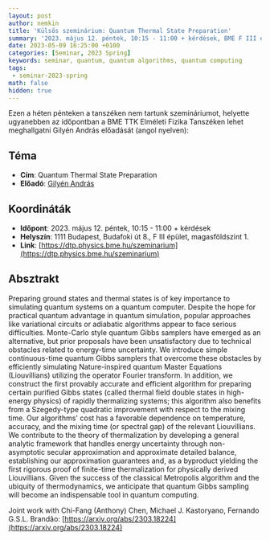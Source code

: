 ```yaml
---
layout: post
author: nemkin
title: 'Külsős szeminárium: Quantum Thermal State Preparation'
summary: '2023. május 12. péntek, 10:15 - 11:00 + kérdések, BME F III ép. mf 1.'
date: 2023-05-09 16:25:00 +0100
categories: [Seminar, 2023 Spring]
keywords: seminar, quantum, quantum algorithms, quantum computing
tags:
 - seminar-2023-spring
math: false
hidden: true
---
```


Ezen a héten pénteken a tanszéken nem tartunk szemináriumot, helyette ugyanebben az időpontban a BME TTK Elméleti Fizika Tanszéken lehet meghallgatni Gilyén András előadását (angol nyelven):

## Téma

- **Cím**: Quantum Thermal State Preparation
- **Előadó**: [Gilyén András](http://gilyen.hu/)

## Koordináták

- **Időpont**: 2023. május 12. péntek, 10:15 - 11:00 + kérdések
- **Helyszín**: 1111 Budapest, Budafoki út 8., F III épület, magasföldszint 1.
- **Link**: [https://dtp.physics.bme.hu/szeminarium](https://dtp.physics.bme.hu/szeminarium)

## Absztrakt

Preparing ground states and thermal states is of key importance to simulating quantum systems on a quantum computer. Despite the hope for practical quantum advantage in quantum simulation, popular approaches like variational circuits or adiabatic algorithms appear to face serious difficulties. Monte-Carlo style quantum Gibbs samplers have emerged as an alternative, but prior proposals have been unsatisfactory due to technical obstacles related to energy-time uncertainty. We introduce simple continuous-time quantum Gibbs samplers that overcome these obstacles by efficiently simulating Nature-inspired quantum Master Equations (Liouvillians) utilizing the operator Fourier transform. In addition, we construct the first provably accurate and efficient algorithm for preparing certain purified Gibbs states (called thermal field double states in high-energy physics) of rapidly thermalizing systems; this algorithm also benefits from a Szegedy-type quadratic improvement with respect to the mixing time. Our algorithms' cost has a favorable dependence on temperature, accuracy, and the mixing time (or spectral gap) of the relevant Liouvillians. We contribute to the theory of thermalization by developing a general analytic framework that handles energy uncertainty through non-asymptotic secular approximation and approximate detailed balance, establishing our approximation guarantees and, as a byproduct yielding the first rigorous proof of finite-time thermalization for physically derived Liouvillians. Given the success of the classical Metropolis algorithm and the ubiquity of thermodynamics, we anticipate that quantum Gibbs sampling will become an indispensable tool in quantum computing.

Joint work with Chi-Fang (Anthony) Chen, Michael J. Kastoryano, Fernando G.S.L. Brandão: [https://arxiv.org/abs/2303.18224](https://arxiv.org/abs/2303.18224)
